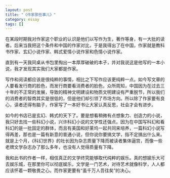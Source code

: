 ```yaml
---
layout: post
title: "《作家那些事儿》"
category: essay
tags: []
---
```



在某段时期我对作家这个职业的认识是他们以写作为生，著作等身，有一大批的读者。后来当我把这个条件和中国的作家对比，于是我得出了在中国，作家就是教科书作家、玄幻小说作家、韩式爱情小说作家和色情小说作家。


直到有一天我同桌从书包里掏出一本厚厚破破的本子，并对我说这是他写的一本小说，我才发现其实我们大家都是作家。


写作和阅读都应该是很纯粹的事情，相比之下写作应该更纯粹一点。如今写文章的人要看发行商的脸色，而发行商要看消费者的脸色，众所周知，中国因为在过去三十年的不正常的发展，导致的精神文明建设和物质文明建设有严重脱节，所以我们的消费者的智商其实是很低的，但是他们却引领了市场方向。所以除了作家要有良心，读者还得有脑子，作家写了一本好书让大家认真反思，社会才会有进步。


如今的书店已是玄幻、韩式的天下了。要是想看稍微有点想象力、创造力的小说，我只好去找一些科幻小说，兴许科幻小说的文学性还强点。因为在中国写科幻和看科幻的是一批固定的群体，而且有美国和好莱坞一起共同来培养，一篇科幻小说写得再差，那也是一篇有新意的普通小说，但你说你要搞文学，指不定搞出什么来。就是上个月，《科幻世界》的社长因为杂志质量下降而被读者集体逼宫，而像一些老牌文学杂志办了那么多年，也没有人觉得质量有下降。


我和此书的作者一样，相信真正的文学终究能够取代纯粹的娱乐。真的想娱乐大可去娱乐城，在那里你可以彻底娱乐，文学是一门艺术，对待艺术就像科学，人人都应该怀着一颗敬畏之心。而作家更要有“虽千万人吾往矣”的决心。
